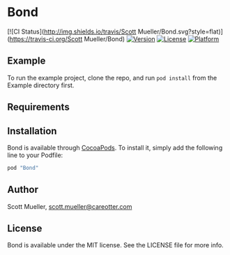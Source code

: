 # Bond

[![CI Status](http://img.shields.io/travis/Scott Mueller/Bond.svg?style=flat)](https://travis-ci.org/Scott Mueller/Bond)
[![Version](https://img.shields.io/cocoapods/v/Bond.svg?style=flat)](http://cocoapods.org/pods/Bond)
[![License](https://img.shields.io/cocoapods/l/Bond.svg?style=flat)](http://cocoapods.org/pods/Bond)
[![Platform](https://img.shields.io/cocoapods/p/Bond.svg?style=flat)](http://cocoapods.org/pods/Bond)

## Example

To run the example project, clone the repo, and run `pod install` from the Example directory first.

## Requirements

## Installation

Bond is available through [CocoaPods](http://cocoapods.org). To install
it, simply add the following line to your Podfile:

```ruby
pod "Bond"
```

## Author

Scott Mueller, scott.mueller@careotter.com

## License

Bond is available under the MIT license. See the LICENSE file for more info.
